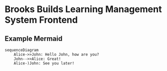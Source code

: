 # Brooks Builds Learning Management System Frontend

## Example Mermaid

```mermaid
sequenceDiagram
    Alice->>John: Hello John, how are you?
    John-->>Alice: Great!
    Alice-)John: See you later!
```
